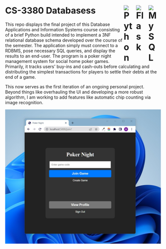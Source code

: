 # CS-3380 Databases<img align="right" alt="MySQL" width="30px" style="padding-right:10px;" src="https://cdn.jsdelivr.net/gh/devicons/devicon/icons/mysql/mysql-original.svg"/>s<img align="right" alt="Flask" width="30px" style="padding-right:10px;" src="https://cdn.jsdelivr.net/gh/devicons/devicon/icons/flask/flask-original.svg"/><img align="right" alt="Python" width="30px" style="padding-right:10px;" src="https://cdn.jsdelivr.net/gh/devicons/devicon/icons/python/python-original.svg"/>
                                       
This repo displays the final project of this Database Applications and Information Systems course consisting of a brief Python build intended to implement a 3NF relational database schema developed over the course of the semester. The application simply must connect to a RDBMS, pose necessary SQL queries, and display the results to an end-user. The program is a poker night management system for social home poker games. Primarily, it tracks users' buy-ins and cash-outs before calculating and distributing the simplest transactions for players to settle their debts at the end of a game.

This now serves as the first iteration of an ongoing personal project. Beyond things like overhauling the UI and developing a more robust algorithm, I am working to add features like automatic chip counting via image recognition.

![alt text](https://github.com/thromwill/CS-3380/blob/main/app.jpg)
